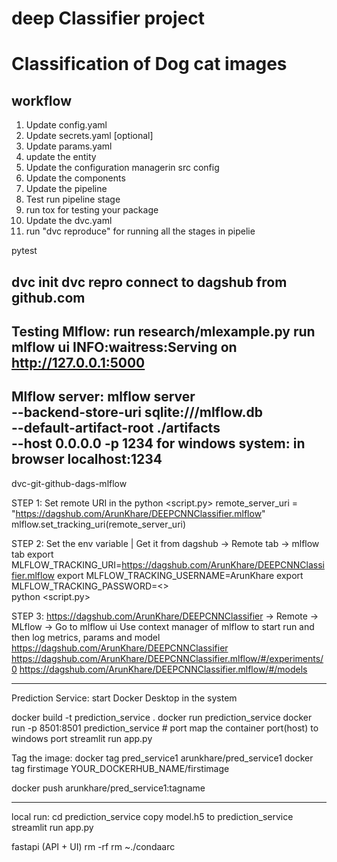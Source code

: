 # deep Classifier project
# Classification of Dog cat images

## workflow

1. Update config.yaml
2. Update secrets.yaml [optional]
3. Update params.yaml
4. update the entity
5. Update the configuration managerin src config
6. Update the components
7. Update the pipeline
8. Test run pipeline stage
9. run tox for testing your package
10. Update the dvc.yaml
11. run "dvc reproduce" for running all the stages in pipelie

pytest 

dvc init
dvc repro
connect to dagshub from github.com
---------------------------------------------------------------
Testing Mlflow:
run research/mlexample.py
run mlflow ui
INFO:waitress:Serving on http://127.0.0.1:5000
--------------------------------------------
Mlflow server:
mlflow server \
--backend-store-uri sqlite:///mlflow.db \
--default-artifact-root ./artifacts \
--host 0.0.0.0 -p 1234
for windows system:
in browser localhost:1234
----------------------------------------------
dvc-git-github-dags-mlflow


STEP 1: Set remote URI in the python <script.py>
remote_server_uri = "https://dagshub.com/ArunKhare/DEEPCNNClassifier.mlflow"
mlflow.set_tracking_uri(remote_server_uri)

STEP 2: Set the env variable | Get it from dagshub -> Remote tab -> mlflow tab
export MLFLOW_TRACKING_URI=https://dagshub.com/ArunKhare/DEEPCNNClassifier.mlflow
export MLFLOW_TRACKING_USERNAME=ArunKhare
export MLFLOW_TRACKING_PASSWORD=<> \
python <script.py>

STEP 3: https://dagshub.com/ArunKhare/DEEPCNNClassifier -> Remote -> MLflow -> Go to mlflow ui
Use context manager of mlflow to start run and then log metrics, params and model
https://dagshub.com/ArunKhare/DEEPCNNClassifier
https://dagshub.com/ArunKhare/DEEPCNNClassifier.mlflow/#/experiments/0
https://dagshub.com/ArunKhare/DEEPCNNClassifier.mlflow/#/models

------------------------------------------------------------
Prediction Service:
start Docker Desktop in the system

docker build -t prediction_service .
docker run prediction_service
docker run -p 8501:8501 prediction_service # port map the container port(host) to windows port
streamlit run app.py
<!-- Push to docker hub -->
Tag the image:
docker tag pred_service1 arunkhare/pred_service1
docker tag firstimage YOUR_DOCKERHUB_NAME/firstimage

docker push arunkhare/pred_service1:tagname

----------------------------------------------------------------
local run: 
cd prediction_service
copy model.h5 to prediction_service
streamlit run app.py

fastapi (API + UI)
rm -rf
rm ~./condaarc
